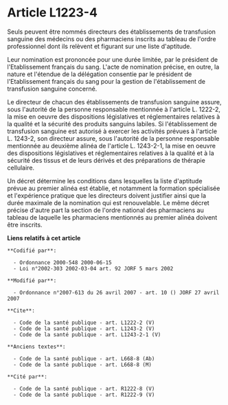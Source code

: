 # Article L1223-4

Seuls peuvent être nommés directeurs des établissements de transfusion sanguine des médecins ou des pharmaciens inscrits au
tableau de l'ordre professionnel dont ils relèvent et figurant sur une liste d'aptitude. 

Leur nomination est prononcée pour une durée limitée, par le président de l'Etablissement français du sang. L'acte de
nomination précise, en outre, la nature et l'étendue de la délégation consentie par le président de l'Etablissement français
du sang pour la gestion de l'établissement de transfusion sanguine concerné. 

Le directeur de chacun des établissements de transfusion sanguine assure, sous l'autorité de la personne responsable
mentionnée à l'article L. 1222-2, la mise en oeuvre des dispositions législatives et réglementaires relatives à la qualité et
la sécurité des produits sanguins labiles. Si l'établissement de transfusion sanguine est autorisé à exercer les activités
prévues à l'article L. 1243-2, son directeur assure, sous l'autorité de la personne responsable mentionnée au deuxième alinéa
de l'article L. 1243-2-1, la mise en oeuvre des dispositions législatives et réglementaires relatives à la qualité et à la
sécurité des tissus et de leurs dérivés et des préparations de thérapie cellulaire. 

Un décret détermine les conditions dans lesquelles la liste d'aptitude prévue au premier alinéa est établie, et notamment la
formation spécialisée et l'expérience pratique que les directeurs doivent justifier ainsi que la durée maximale de la
nomination qui est renouvelable. Le même décret précise d'autre part la section de l'ordre national des pharmaciens au
tableau de laquelle les pharmaciens mentionnés au premier alinéa doivent être inscrits.

**Liens relatifs à cet article**

	**Codifié par**:

	  - Ordonnance 2000-548 2000-06-15
	  - Loi n°2002-303 2002-03-04 art. 92 JORF 5 mars 2002

	**Modifié par**:

	  - Ordonnance n°2007-613 du 26 avril 2007 - art. 10 () JORF 27 avril 2007

	**Cite**:

	  - Code de la santé publique - art. L1222-2 (V)
	  - Code de la santé publique - art. L1243-2 (V)
	  - Code de la santé publique - art. L1243-2-1 (V)

	**Anciens textes**:

	  - Code de la santé publique - art. L668-8 (Ab)
	  - Code de la santé publique - art. L668-8 (M)

	**Cité par**:

	  - Code de la santé publique - art. R1222-8 (V)
	  - Code de la santé publique - art. R1222-9 (V)
